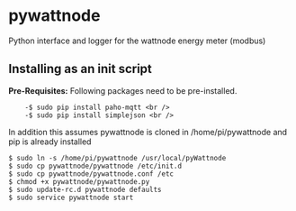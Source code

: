 pywattnode
==========

Python interface and logger for the wattnode energy meter (modbus)

Installing as an init script 
----------
**Pre-Requisites:**
Following packages need to be pre-installed.<br />
```
    -$ sudo pip install paho-mqtt <br />
    -$ sudo pip install simplejson <br />
```
In addition this assumes pywattnode is cloned in /home/pi/pywattnode and pip is already installed

    $ sudo ln -s /home/pi/pywattnode /usr/local/pyWattnode
    $ sudo cp pywattnode/pywattnode /etc/init.d
    $ sudo cp pywattnode/pywattnode.conf /etc
    $ chmod +x pywattnode/pywattnode.py
    $ sudo update-rc.d pywattnode defaults
    $ sudo service pywattnode start
